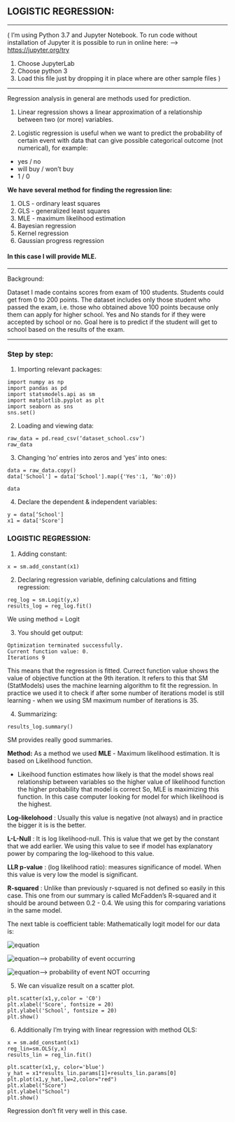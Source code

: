 ## LOGISTIC REGRESSION:
- - - - 
( I’m using Python 3.7 and Jupyter Notebook. To run code without installation of Jupyter it is possible to run in online here:
—> https://jupyter.org/try
1. Choose JupyterLab
2. Choose python 3
3. Load this file just by dropping it in place where are other sample files )
- - - - 

Regression analysis in general are methods used for prediction.

1. Linear regression shows a linear approximation of a relationship between two (or more) variables.

2. Logistic regression is useful when we want to predict the probability of certain event with data
that can give possible categorical outcome (not numerical), for example:
 - yes / no
 - will buy / won’t buy
 - 1 / 0

**We have several method for finding the regression line:** 

1. OLS - ordinary least squares
2. GLS - generalized least squares
3. MLE - maximum likelihood estimation
4. Bayesian regression
5. Kernel regression
6. Gaussian progress regression

#### In this case I will provide MLE.
- - - - 
Background:

Dataset I made contains scores from exam of 100 students. Students could get from 0 to 200
points. The dataset includes only those student who passed the exam, i.e. those who obtained
above 100 points because only them can apply for higher school.
Yes and No stands for if they were accepted by school or no.
Goal here is to predict if the student will get to school based on the results of the exam.
- - - - 
### Step by step:

1. Importing relevant packages:
```
import numpy as np
import pandas as pd
import statsmodels.api as sm
import matplotlib.pyplot as plt
import seaborn as sns
sns.set()
```

2. Loading and viewing data:
```
raw_data = pd.read_csv(‘dataset_school.csv’)
raw_data
```
3. Changing ‘no’ entries into zeros and ‘yes’ into ones:
```
data = raw_data.copy()
data['School'] = data['School'].map({'Yes':1, ‘No':0})

data
```

4. Declare the dependent & independent variables:
```
y = data[‘School']
x1 = data['Score']
```

### LOGISTIC REGRESSION:

1. Adding constant:
```
x = sm.add_constant(x1)
```
2. Declaring regression variable, defining calculations and fitting regression:
```
reg_log = sm.Logit(y,x)
results_log = reg_log.fit()
```

We using method = Logit

3. You should get output:

```
Optimization terminated successfully.
Current function value: 0.
Iterations 9
```

This means that the regression is fitted.
Currect function value shows the value of objective function at the 9th iteration. It refers to this
that SM (StatModels) uses the machine learning algorithm to fit the regression.
In practice we used it to check if after some number of iterations model is still learning - when we
using SM maximum number of iterations is 35.

4. Summarizing:

```
results_log.summary()
```

SM provides really good summaries.

**Method:** As a method we used **MLE** - Maximum likelihood estimation. It is based on Likelihood
function.
- Likeihood function estimates how likely is that the model shows real relationship between
    variables so the higher value of likelihood function the higher probability that model is correct
So, MLE is maximizing this function. In this case computer looking for model for which likelihood
is the highest.

**Log-likelohood** : Usually this value is negative (not always) and in practice the bigger it is is the
better.


**L-L-Null** : It is log likelihood-null. This is value that we get by the constant that we add earlier. We
using this value to see if model has explanatory power by comparing the log-likehood to this
value.

**LLR p-value** : (log likelihood ratio): measures significance of model. When this value is very low
the model is significant.

**R-squared** : Unlike than previously r-squared is not defined so easily in this case. This
one from our summary is called McFadden’s R-squared and it should be around between 0.2 -
0.4. We using this for comparing variations in the same model.

The next table is coefficient table:
Mathematically logit model for our data is:

![equation](http://www.sciweavers.org/upload/Tex2Img_1591743116/render.png)

![equation](http://www.sciweavers.org/upload/Tex2Img_1591743185/render.png)—> probability of event occurring

![equation](http://www.sciweavers.org/upload/Tex2Img_1591743221/render.png)—> probability of event NOT occurring

5. We can visualize result on a scatter plot.

```
plt.scatter(x1,y,color = 'C0')
plt.xlabel('Score', fontsize = 20)
plt.ylabel('School', fontsize = 20)
plt.show()
```

6. Additionally I’m trying with linear regression with method OLS:

```
x = sm.add_constant(x1)
reg_lin=sm.OLS(y,x)
results_lin = reg_lin.fit()

plt.scatter(x1,y, color='blue')
y_hat = x1*results_lin.params[1]+results_lin.params[0]
plt.plot(x1,y_hat,lw=2,color="red")
plt.xlabel("Score")
plt.ylabel("School")
plt.show()
```

Regression don’t fit very well in this case.

